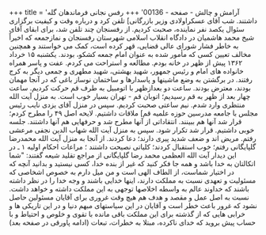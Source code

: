 +++
title = 'آرامش و چالش - صفحه - 00136'
+++
رفس نجانی فرماندهان گله داشتند. شب آقای عسکراولادی وزیر بازرگانی] تلفن کرد و درباره وقت و کیفیت برگزاری سئوال یکصد نفر نماینده، صحبت کردیم. از رفسنجان چند تلفن شد، برای ابقای آقای شيخ محمد هاشمیان در دادگاه انقلاب اسلامی شهرستان رفسنجان و نمازجمعه که اخیراً به خاطر فشار شورای عالی قضایی، قهر کرده است، کمک می خواستند و همچنین مخالف تعیین کسی که مأمور شده به عنوان امام جمعه کشکو، بودند. یکشنبه ۱۵ خرداد ۱۳۶۲ پیش از ظهر در خانه بودم. مطالعه و استراحت می کردم. عفت و پاسر همراه خانواده های امام و رئیس جمهور، شهید بهشتی، شهید مطهری و جمعی دیگر به کرج رفتند. در برگشتن به وضع ماشینها و پاسدارها و ساختمان نوساز باغی که در آنجا مهمان بودند، معترض بودند. ساعت دو بعدازظهر با اتومبیل به طرف قم حرکت کردیم. ساعت چهار بعد از ظهر به قم رسیدیم؛ اتوبان قم - تهران بسیار خوب است. به منزل آیت الله منتظری وارد شدم. نیم ساعتی صحبت کردیم. سپس در منزل آقای یزدی نایب رئیس مجلس با جامعه مدرسین حوزه علمیه قم] ملاقات داشتیم. لایحه اصل ۴۹ را مطرح کردم؛ قرار شد آنها هم ببینند. انتقاداتی از آنها مطرح شد و حرفهایی هم آنها داشتند. جلسه خوبی داشتیم. قرار شد تکرار شود. سپس به منزل آیت الله شهاب الدين نجفی مرعشی رفتم. مریض اند و ضعف شدید پیری دارند؛ دعا کردند. از آنجا به منزل آیت الله محمدرضا گلپایگانی رفتم؛ خوب استقبال کردند؛ کلیاتی نصیحت داشتند ؛ مراعات احکام اولیه ۱ ـ در این دیدار آیت الله العظمی محمد رضا گلپایگانی از مراجع تقلید شیعه گفتند: "شما اتکالتان به خدا باشد و همه جا فکر کنید که غیر از بنده خدا، کسی نیستید و بدانید آنچه که در اختیار شماست، از الطاف الهی است و من میل دارم به خصوص اشخاصی که مسئولیت و تعهدی نسبت به مملکت دارند، اینها خدایی باشند و وجه خدا را در نظر داشته باشند که خداوند عالم به واسطه اخلاصها توجهی به این مملکت داشته و خواهد داشت. نسبت به اصل عمل و مقصد و هدف هم هیچ وقت غروری برای آقایان مسئولین حاصل نشود که غرور باعث خطر است و آقایان در این سیاستهای مبهم دنیا و در این تاریکی ها و خرابی هایی که از گذشته برای این مملکت باقی مانده با تقوی و خلوص و احتیاط و با حساب پیش بروید که خدای ناکرده، مبتلا به خطرات، تبعات (ادامه پاورقی در صفحه بعد)